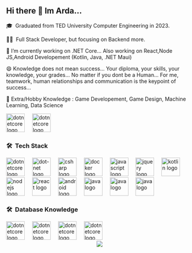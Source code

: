 ## Hi there 👋 Im Arda...

🎓 &nbsp;Graduated from TED University Computer Engineering in 2023.

👩‍💻 &nbsp;Full Stack Developer, but focusing on Backend more.

🔭 I’m currently working on .NET Core... Also working on React,Node JS,Android Developement (Kotlin, Java, .NET Maui)

😄 Knowledge does not mean success... Your diploma, your skills, your knowledge, your grades... No matter if you dont be a Human... For me, teamwork, human relationships and communication is the keypoint of success...

🌱 Extra/Hobby Knowledge : Game Developement, Game Design, Machine Learning, Data Science 

<div align="left">
  <img src="https://www.svgrepo.com/show/354494/unity.svg" height="50" alt="dotnetcore logo"  />
  <img width="12" />
  
  <img src="https://www.svgrepo.com/show/510947/data.svg" height="50" alt="dotnetcore logo"  />
  <img width="12" />
  
</div>

### 🛠 &nbsp;Tech Stack
<div align="left">
  <img src="https://cdn.jsdelivr.net/gh/devicons/devicon/icons/dotnetcore/dotnetcore-original.svg" height="50" alt="dotnetcore logo"  />
  <img width="12" />
  <img src="https://cdn.jsdelivr.net/gh/devicons/devicon/icons/dot-net/dot-net-original.svg" height="50" alt="dot-net logo"  />
  <img width="12" />
  <img src="https://cdn.jsdelivr.net/gh/devicons/devicon/icons/csharp/csharp-original.svg" height="50" alt="csharp logo"  />
  <img width="12" />
  <img src="https://cdn.jsdelivr.net/gh/devicons/devicon/icons/docker/docker-plain-wordmark.svg" height="50" alt="docker logo"  />
  <img width="12" />
  <img src="https://cdn.jsdelivr.net/gh/devicons/devicon/icons/javascript/javascript-original.svg" height="50" alt="javascript logo"  />
  <img width="12" />
  <img src="https://cdn.jsdelivr.net/gh/devicons/devicon/icons/jquery/jquery-plain-wordmark.svg" height="50" alt="jquery logo"  />
  <img width="12" />
  <img src="https://cdn.jsdelivr.net/gh/devicons/devicon/icons/kotlin/kotlin-original.svg" height="50" alt="kotlin logo"  />
  <img width="12" />
  <img src="https://cdn.jsdelivr.net/gh/devicons/devicon/icons/nodejs/nodejs-original.svg" height="50" alt="nodejs logo"  />
  <img width="12" />
  <img src="https://cdn.jsdelivr.net/gh/devicons/devicon/icons/react/react-original.svg" height="50" alt="react logo"  />
  <img width="12" />
  <img src="https://cdn.jsdelivr.net/gh/devicons/devicon/icons/android/android-original.svg" height="50" alt="android logo"  />
  <img width="12" />
  <img src="https://cdn.jsdelivr.net/gh/devicons/devicon/icons/java/java-original.svg" height="50" alt="java logo"  />
  <img width="12" />
  <img src="https://img.shields.io/badge/-Python-05122A?style=flat&logo=python" height="50" alt="java logo"  />
  <img width="12" />
  <img src="https://www.svgrepo.com/show/354520/visual-studio.svg" height="50" alt="java logo"  />
</div>


### 🛠 &nbsp;Database Knowledge


<div align="left">
  <img src="https://img.shields.io/badge/-MSSQL-05122A?style=flat&logo=Microsoft%20SQL%20Server" height="50" alt="dotnetcore logo"  />
  <img width="12" />
  <img src="https://img.shields.io/badge/-Mysql-05122A?style=flat&logo=mysql" height="50" alt="dotnetcore logo"  />
  <img width="12" />
  <img src="https://img.shields.io/badge/-Postgre%20SQL-05122A?style=flat&logo=PostgreSql" height="50" alt="dotnetcore logo"  />
  <img width="12" />
  <img src="https://img.shields.io/badge/-MongoDB-05122A?style=flat&logo=mongodb" height="50" alt="dotnetcore logo"  />
  <img width="12" />
</div>

<!--
**ardasenbaklavaci/ardasenbaklavaci** is a ✨ _special_ ✨ repository because its `README.md` (this file) appears on your GitHub profile.

Here are some ideas to get you started:

- 🔭 I’m currently working on ...
- 🌱 I’m currently learning ...
- 👯 I’m looking to collaborate on ...
- 🤔 I’m looking for help with ...
- 💬 Ask me about ...
- 📫 How to reach me: ...
- 😄 Pronouns: ...
- ⚡ Fun fact: ...
-->



<div align="center">
  <img src="https://profile-counter.glitch.me/ardasenbaklavaci/count.svg?"  />
</div>

###
